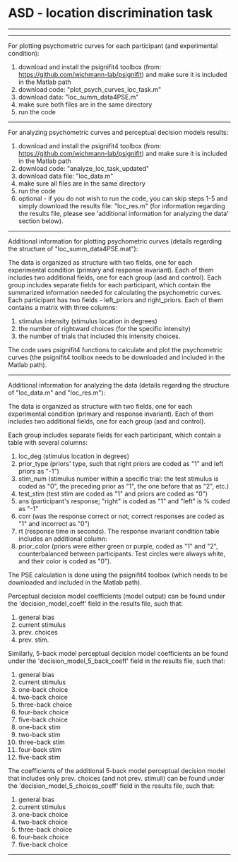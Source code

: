 # ASD - location discrimination task



*******************************************************************************************************************************


*******************************************************************************************************************************
For plotting psychometric curves for each participant (and experimental condition):

1. download and install the psignifit4 toolbox (from: https://github.com/wichmann-lab/psignifit)
	and make sure it is included in the Matlab path
2. download code: "plot_psych_curves_loc_task.m"
3. download data: "loc_summ_data4PSE.m"
4. make sure both files are in the same directory
5. run the code 

*******************************************************************************************************************************
For analyzing psychometric curves and perceptual decision models results:

1. download and install the psignifit4 toolbox (from: https://github.com/wichmann-lab/psignifit)
	and make sure it is included in the Matlab path
2. download code: "analyze_loc_task_updated"
3. download data file: "loc_data.m"
4. make sure all files are in the same directory
5. run the code
6. optional - if you do not wish to run the code, you can skip steps 1-5 and simply download the results file: "loc_res.m"
	(for information regarding the results file, please see 'additional information for analyzing the data' section below).

*******************************************************************************************************************************
Additional information for plotting psychometric curves (details regarding the structure of "loc_summ_data4PSE.mat"): 

The data is organized as structure with two fields, one for each experimental condition (primary and response invariant). 
Each of them includes two additional fields, one for each group (asd and control). 
Each group includes separate fields for each participant, 
which contain the summarized information needed for calculating the psychometric curves. 
Each participant has two fields - left_priors and right_priors. 
Each of them contains a matrix with three columns: 
1. stimulus intensity (stimulus location in degrees)
2. the number of rightward choices (for the specific intensity)
3. the number of trials that included this intensity choices.

The code uses psignifit4 functions to calculate and plot the psychometric curves (the psignifit4 toolbox needs to be downloaded and included in the Matlab path).

*******************************************************************************************************************************
Additional information for analyzing the data (details regarding the structure of "loc_data.m" and "loc_res.m"):


The data is organized as structure with two fields, one for each experimental condition (primary and response invariant). 
Each of them includes two additional fields, one for each group (asd and control). 

Each group includes separate fields for each participant, which contain a table with several columns: 
1. loc_deg (stimulus location in degrees)
2. prior_type (priors' type, such that right priors are coded as "1" and left priors as "-1")
3. stim_num (stimulus number within a specific trial: 
	the test stimulus is coded as "0", the preceding prior as "1", the one before that as "2", etc.)
4. test_stim (test stim are coded as "1" and priors are coded as "0")
5. ans (participant's response; "right" is coded as "1" and "left" is % coded as "-1"
6. corr (was the response correct or not; correct responses are coded as "1" and incorrect as "0")
7. rt (response time in seconds). 
The response invariant condition table includes an additional column:
8. prior_color (priors were either green or purple, coded as "1" and "2", counterbalanced between participants. 
	Test circles were always white, and their color is coded as "0").

The PSE calculation is done using the psignifit4 toolbox (which needs to be downloaded and included in the Matlab path).

Perceptual decision model coefficients (model output) can be found under the 'decision_model_coeff' field 
in the results file, such that: 
1. general bias
2. current stimulus
3. prev. choices
4. prev. stim.

Similarly, 5-back model perceptual decision model coefficients an be found under the 'decision_model_5_back_coeff' 
field in the results file, such that: 
1. general bias
2. current stimulus
3. one-back choice
4. two-back choice
5. three-back choice
6. four-back choice
7. five-back choice
8. one-back stim
9. two-back stim
10. three-back stim
11. four-back stim
12. five-back stim

The coefficients of the additional 5-back model perceptual decision model that includes only prev. choices (and not prev. stimuli) 
can be found under the 'decision_model_5_choices_coeff' field in the results file, such that: 
1. general bias
2. current stimulus
3. one-back choice
4. two-back choice
5. three-back choice
6. four-back choice
7. five-back choice
*******************************************************************************************************************************

